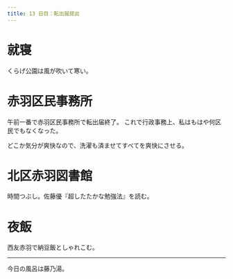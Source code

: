 ```yaml
---
title: 13 日目：転出届提出
---
```


# 就寝

くらげ公園は風が吹いて寒い。

# 赤羽区民事務所

午前一番で赤羽区民事務所で転出届終了。
これで行政事務上、私はもはや何区民でもなくなった。

どこか気分が爽快なので、洗濯も済ませてすべてを爽快にさせる。

# 北区赤羽図書館

時間つぶし。佐藤優『超したたかな勉強法』を読む。

# 夜飯

西友赤羽で納豆飯としゃれこむ。

---

今日の風呂は藤乃湯。
